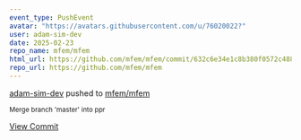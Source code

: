```yaml
---
event_type: PushEvent
avatar: "https://avatars.githubusercontent.com/u/76020022?"
user: adam-sim-dev
date: 2025-02-23
repo_name: mfem/mfem
html_url: https://github.com/mfem/mfem/commit/632c6e34e1c8b380f0572c488b0fe9f7c5fadce7
repo_url: https://github.com/mfem/mfem
---
```


<a href='https://github.com/adam-sim-dev' target='_blank'>adam-sim-dev</a> pushed to <a href='https://github.com/mfem/mfem' target='_blank'>mfem/mfem</a>

<small>Merge branch 'master' into ppr</small>

<a href='https://github.com/mfem/mfem/commit/632c6e34e1c8b380f0572c488b0fe9f7c5fadce7' target='_blank'>View Commit</a>